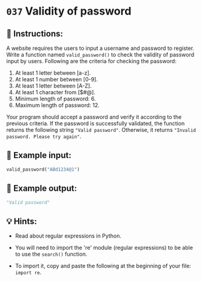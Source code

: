 # `037` Validity of password

## 📝 Instructions:

A website requires the users to input a username and password to register. Write a function named `valid_password()` to check the validity of password input by users. Following are the criteria for checking the password:

1. At least 1 letter between [a-z]. 
2. At least 1 number between [0-9]. 
3. At least 1 letter between [A-Z]. 
4. At least 1 character from [$#@]. 
5. Minimum length of password: 6. 
6. Maximum length of password: 12. 

Your program should accept a password and verify it according to the previous criteria. If the password is successfully validated, the function returns the following string `"Valid password"`. Otherwise, it returns `"Invalid password. Please try again"`.

## 📎 Example input:

```py
valid_password("ABd1234@1")
```

## 📎 Example output:

```py
"Valid password"
```

## 💡 Hints:

+ Read about regular expressions in Python.

+ You will need to import the 're' module (regular expressions) to be able to use the `search()` function.

+ To import it, copy and paste the following at the beginning of your file: `import re`.
